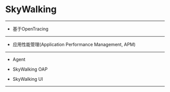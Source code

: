 # SkyWalking


---
- 基于OpenTracing



---


- 应用性能管理(Application Performance Management, APM)


---

- Agent

- SkyWalking OAP

- SkyWalking UI


---